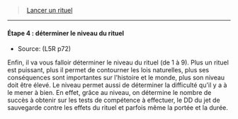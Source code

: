 ﻿---
!Generic
Id: l5r_rituals_hd.md#Étape-4--déterminer-le-niveau-du-rituel
ParentLink: l5r_rituals_hd.md#lancer-un-rituel
Name: 'Étape 4 : déterminer le niveau du rituel'
ParentName: Lancer un rituel
NameLevel: 4
Source: (L5R p72)
---
> [Lancer un rituel](hd_l5r_rituals.md)

---

#### Étape 4 : déterminer le niveau du rituel

- Source: (L5R p72)

Enfin, il va vous falloir déterminer le niveau du rituel (de 1 à 9). Plus un rituel est puissant, plus il permet de contourner les lois naturelles, plus ses conséquences sont importantes sur l'histoire et le monde, plus son niveau doit être élevé. Le niveau permet aussi de déterminer la difficulté qu'il y a à le mener à bien. En effet, grâce au niveau, on détermine le nombre de succès à obtenir sur les tests de compétence à effectuer, le DD du jet de sauvegarde contre les effets du rituel et parfois même la portée et la durée.


